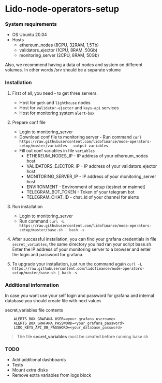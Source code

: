 # Lido-node-operators-setup

### System requirements

- OS Ubuntu 20.04
- Hosts
  - ethereum_nodes (8CPU, 32RAM, 1,5Tb)
  - validators_ejector (1CPU, 8RAM, 50Gb)
  - monitoring_server (2CPU, 8RAM, 50Gb)

Also, we recommend having a data of nodes and system on different volumes. In other words /srv should be a separate volume

### Installation

1. First of all, you need - to get three servers.

   - Host for `geth` and `lighthouse` nodes
   - Host for `validator-ejector` and `keys-api` services
   - Host for monitoring system `alert-box`

2. Prepare conf file

   - Login to monitoring_server
   - Download conf file to monitoring server - Run command `curl https://raw.githubusercontent.com/lidofinance/node-operators-setup/master/variables --output variables`
   - Fill out conf variables in file `variables`
     - ETHEREUM_NODES_IP - IP address of your ethereum_nodes host
     - VALIDATORS_EJECTOR_IP - IP address of your validators_ejector host
     - MONITORING_SERVER_IP - IP address of your monitoring_server host
     - ENVIRONMENT - Environment of setup (testnet or mainnet)
     - TELEGRAM_BOT_TOKEN - Token of your telegram bot
     - TELEGRAM_CHAT_ID - chat_id of your channel for alerts

3. Run installation

   - Login to monitoring_server
   - Run command `curl -L https://raw.githubusercontent.com/lidofinance/node-operators-setup/master/base.sh | bash -s`

4. After successful installation, you can find your grafana credentials in file `secret_variables`, the same directory you had ran your script base.sh
   Enter the IP address of your monitoring server to a browser and enter the login and password for grafana.

5. To upgrade your installation, just run the command again `curl -L https://raw.githubusercontent.com/lidofinance/node-operators-setup/master/base.sh | bash -s`

### Additional information

In case you want use your self login and password for grafana and internal database you should create file with next values

secret_variables file contents

```
    ALERTS_BOX_GRAFANA_USER=<your_grafana_username>
    ALERTS_BOX_GRAFANA_PASSWORD=<your_grafana_password>
    LIDO_KEYS_API_DB_PASSWORD=<your_database_password>
```

> The file **secret_variables** must be created before running base.sh

### TODO

- Add additional dashboards
- Tests
- Mount extra disks
- Remove extra variables from logs block
